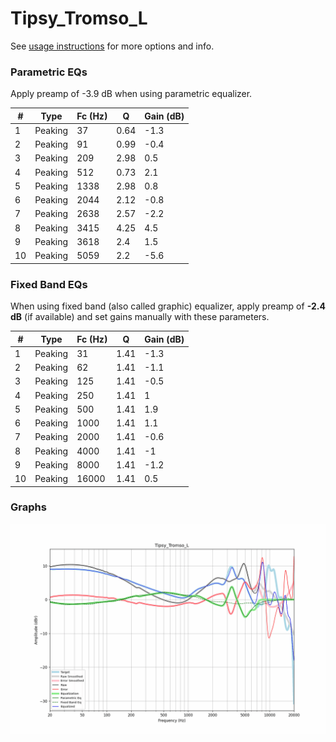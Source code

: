 # Tipsy_Tromso_L
See [usage instructions](https://github.com/jaakkopasanen/AutoEq#usage) for more options and info.

### Parametric EQs
Apply preamp of -3.9 dB when using parametric equalizer.

|   # | Type    |   Fc (Hz) |    Q |   Gain (dB) |
|-----|---------|-----------|------|-------------|
|   1 | Peaking |        37 | 0.64 |        -1.3 |
|   2 | Peaking |        91 | 0.99 |        -0.4 |
|   3 | Peaking |       209 | 2.98 |         0.5 |
|   4 | Peaking |       512 | 0.73 |         2.1 |
|   5 | Peaking |      1338 | 2.98 |         0.8 |
|   6 | Peaking |      2044 | 2.12 |        -0.8 |
|   7 | Peaking |      2638 | 2.57 |        -2.2 |
|   8 | Peaking |      3415 | 4.25 |         4.5 |
|   9 | Peaking |      3618 | 2.4  |         1.5 |
|  10 | Peaking |      5059 | 2.2  |        -5.6 |

### Fixed Band EQs
When using fixed band (also called graphic) equalizer, apply preamp of **-2.4 dB** (if available) and set gains manually with these parameters.

|   # | Type    |   Fc (Hz) |    Q |   Gain (dB) |
|-----|---------|-----------|------|-------------|
|   1 | Peaking |        31 | 1.41 |        -1.3 |
|   2 | Peaking |        62 | 1.41 |        -1.1 |
|   3 | Peaking |       125 | 1.41 |        -0.5 |
|   4 | Peaking |       250 | 1.41 |         1   |
|   5 | Peaking |       500 | 1.41 |         1.9 |
|   6 | Peaking |      1000 | 1.41 |         1.1 |
|   7 | Peaking |      2000 | 1.41 |        -0.6 |
|   8 | Peaking |      4000 | 1.41 |        -1   |
|   9 | Peaking |      8000 | 1.41 |        -1.2 |
|  10 | Peaking |     16000 | 1.41 |         0.5 |

### Graphs
![](./Tipsy_Tromso_L.png)
